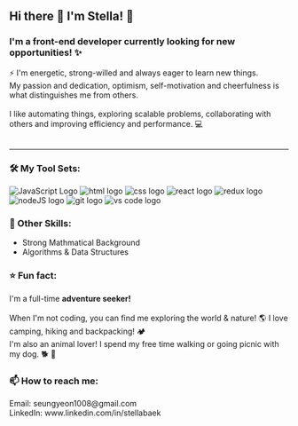 ### <h2> Hi there 👋 I'm Stella! 🤍 </h2>
<h3> I'm a front-end developer currently looking for new opportunities! ✨ </h3>

⚡️ I'm energetic, strong-willed and always eager to learn new things. <br>
My passion and dedication, optimism, self-motivation and cheerfulness is what distinguishes me from others. <br><br>
I like automating things, exploring scalable problems, collaborating with others and improving efficiency and performance. 💻<br><br>
****

<h3> 🛠 My Tool Sets:  </h3>

<p float="left">
<img src="https://camo.githubusercontent.com/6f6990a311bb84dff8a426a5686eafc1986184c3b1066580fe36a9b0a0377d26/68747470733a2f2f696d672e736869656c64732e696f2f62616467652f4a6176615363726970742d3238324333343f6c6f676f3d6a617661736372697074266c6f676f436f6c6f723d463744463145" alt="JavaScript Logo" style="display: inline-block">
<img src="https://camo.githubusercontent.com/abcb2d8365dc291062b0a73ef91f79cb6477ceec8bbeffe915e0a05745990590/68747470733a2f2f696d672e736869656c64732e696f2f62616467652f48544d4c352d3238324333343f6c6f676f3d68746d6c35266c6f676f436f6c6f723d453334463236" alt="html logo"  style="display: inline-block">
<img src="https://camo.githubusercontent.com/1d372ce1dd004b42242a105c8881a869738e4604097976354aeced3322f93bbd/68747470733a2f2f696d672e736869656c64732e696f2f62616467652f435353332d3238324333343f6c6f676f3d63737333266c6f676f436f6c6f723d313537324236" alt="css logo"  style="display: inline-block">
<img src="https://camo.githubusercontent.com/8671bef9c9fc2ebd0a6894a87962636c4ab305568a9e4c956ca8d85cd91a67d4/68747470733a2f2f696d672e736869656c64732e696f2f62616467652f5265616374204e61746976652d3238324333343f6c6f676f3d7265616374266c6f676f436f6c6f723d363144414642" alt="react logo"  style="display: inline-block">
<img src="https://camo.githubusercontent.com/0e883dc2faeafa529ba419ec728fc147d4688974a420eca94b8610c9d05bfb32/68747470733a2f2f696d672e736869656c64732e696f2f62616467652f52656475782d3238324333343f6c6f676f3d7265647578266c6f676f436f6c6f723d373634414243" alt="redux logo"  style="display: inline-block">
<img src="https://camo.githubusercontent.com/d7acbbe6bd9702a2a1507f74de23919e5c1a5f9373c7b7cb94fb4074f42d1a9c/68747470733a2f2f696d672e736869656c64732e696f2f62616467652f4e6f64652e6a732d3238324333343f6c6f676f3d6e6f64652e6a73266c6f676f436f6c6f723d333339393333" alt="nodeJS logo"  style="display: inline-block">
<img src="https://camo.githubusercontent.com/6872de59dac86ded0a8d5d2beb0cb20b0a9cd7e2bbd578493baa084ad5aa2700/68747470733a2f2f696d672e736869656c64732e696f2f62616467652f6769742d3238324333343f6c6f676f3d676974266c6f676f436f6c6f723d463035303332" alt="git logo"  style="display: inline-block">
<img src="https://camo.githubusercontent.com/3f289d98c7b8dc0adb54cbeebcac97d462b8f027f9b3b88deaaab35eddba49b8/68747470733a2f2f696d672e736869656c64732e696f2f62616467652f5653253230436f64652d3238324333343f6c6f676f3d76697375616c2d73747564696f2d636f6465266c6f676f436f6c6f723d303037414343" alt="vs code logo"  style="display: inline-block">
</p>

<h3> 💪 Other Skills: </h3>

<ul>
<li> Strong Mathmatical Background </li>
<li>Algorithms & Data Structures </li>
</ul>

<h3> ⭐️ Fun fact: </h3>
I'm a full-time <b>adventure seeker!</b> <br><br>
When I'm not coding, you can find me exploring the world & nature! 🌎 I love camping, hiking and backpacking! 🏕 <br>
I'm also an animal lover! I spend my free time walking or going picnic with my dog. 🐕 🐾

<h3> 📫 How to reach me: </h3>
Email: seungyeon1008@gmail.com <br>
LinkedIn: www.linkedin.com/in/stellabaek

<!--
**StellaBaek/StellaBaek** is a ✨ _special_ ✨ repository because its `README.md` (this file) appears on your GitHub profile.

Here are some ideas to get you started:

- 🔭 I’m currently working on ...
- 🌱 I’m currently learning ...
- 👯 I’m looking to collaborate on ...
- 🤔 I’m looking for help with ...
- 💬 Ask me about ...
- 📫 How to reach me: ...
- 😄 Pronouns: ...
- ⚡ Fun fact: ...
-->
